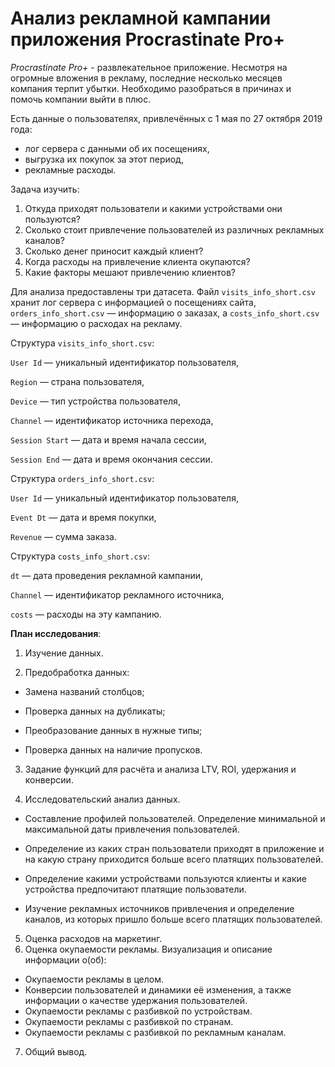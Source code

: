 # Анализ рекламной кампании приложения Procrastinate Pro+

*Procrastinate Pro+* - развлекательное приложение. Несмотря на огромные вложения в рекламу, последние несколько месяцев компания терпит убытки. Необходимо разобраться в причинах и помочь компании выйти в плюс.

Есть данные о пользователях, привлечённых с 1 мая по 27 октября 2019 года:
* лог сервера с данными об их посещениях,
* выгрузка их покупок за этот период,
* рекламные расходы.

Задача изучить:
1. Откуда приходят пользователи и какими устройствами они пользуются?
2. Сколько стоит привлечение пользователей из различных рекламных каналов?
3. Сколько денег приносит каждый клиент?
4. Когда расходы на привлечение клиента окупаются?
5. Какие факторы мешают привлечению клиентов?


Для анализа предоставлены три датасета. Файл `visits_info_short.csv` хранит лог сервера с информацией о посещениях сайта, `orders_info_short.csv` — информацию о заказах, а `costs_info_short.csv` — информацию о расходах на рекламу.


Структура `visits_info_short.csv`:

`User Id` — уникальный идентификатор пользователя,

`Region` — страна пользователя,

`Device` — тип устройства пользователя,

`Channel` — идентификатор источника перехода,

`Session Start` — дата и время начала сессии,

`Session End` — дата и время окончания сессии.

Структура `orders_info_short.csv`:

`User Id` — уникальный идентификатор пользователя,

`Event Dt` — дата и время покупки,

`Revenue` — сумма заказа.


Структура `costs_info_short.csv`:

`dt` — дата проведения рекламной кампании,

`Channel` — идентификатор рекламного источника,

`costs` — расходы на эту кампанию.

**План исследования**:

1. Изучение данных.

2. Предобработка данных:

* Замена названий столбцов;

* Проверка данных на дубликаты;

* Преобразование данных в нужные типы;

* Проверка данных на наличие пропусков.

3. Задание функций для расчёта и анализа LTV, ROI, удержания и конверсии.

4. Исследовательский анализ данных.
* Составление профилей пользователей. Определение минимальной и максимальной даты привлечения пользователей.

* Определение из каких стран пользователи приходят в приложение и на какую страну приходится больше всего платящих пользователей.

* Определение какими устройствами пользуются клиенты и какие устройства предпочитают платящие пользователи. 

* Изучение рекламных источников привлечения и определение каналов, из которых пришло больше всего платящих пользователей. 

5. Оценка расходов на маркетинг.
6. Оценка окупаемости рекламы. Визуализация и описание информации о(об):
* Окупаемости рекламы в целом.
* Конверсии пользователей и динамики её изменения, а также информации о качестве удержания пользователей. 
* Окупаемости рекламы с разбивкой по устройствам. 
* Окупаемости рекламы с разбивкой по странам. 
* Окупаемости рекламы с разбивкой по рекламным каналам. 

7. Общий вывод.

